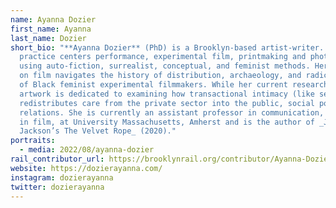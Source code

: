 ```yaml
---
name: Ayanna Dozier
first_name: Ayanna
last_name: Dozier
short_bio: "**Ayanna Dozier** (PhD) is a Brooklyn-based artist-writer. Her art
  practice centers performance, experimental film, printmaking and photography,
  using auto-fiction, surrealist, conceptual, and feminist methods. Her research
  on film navigates the history of distribution, archaeology, and radical work
  of Black feminist experimental filmmakers. While her current research and
  artwork is dedicated to examining how transactional intimacy (like sex work)
  redistributes care from the private sector into the public, social politics of
  relations. She is currently an assistant professor in communication, emphasis
  in film, at University Massachusetts, Amherst and is the author of _Janet
  Jackson’s The Velvet Rope_ (2020)."
portraits:
  - media: 2022/08/ayanna-dozier
rail_contributor_url: https://brooklynrail.org/contributor/Ayanna-Dozier
website: https://dozierayanna.com/
instagram: dozierayanna
twitter: dozierayanna
---
```

